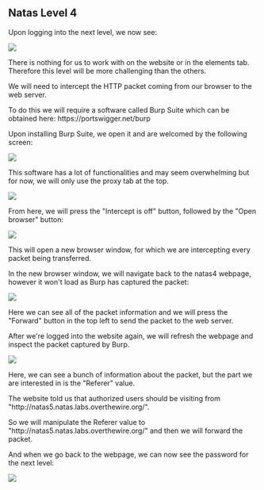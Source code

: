 <h2>Natas Level 4</h2>
<p>Upon logging into the next level, we now see:</p>
<img src="https://i.imgur.com/H8LnUui.jpg"/>
<p>There is nothing for us to work with on the website or in the elements tab. Therefore this level will be more challenging than the others.</p>
<p>We will need to intercept the HTTP packet coming from our browser to the web server.</p>
<p>To do this we will require a software called Burp Suite which can be obtained here: https://portswigger.net/burp</p>
<p>Upon installing Burp Suite, we open it and are welcomed by the following screen:</p>
<img src="https://i.imgur.com/49b8wwG.jpg"/>
<p>This software has a lot of functionalities and may seem overwhelming but for now, we will only use the proxy tab at the top.</p>
<img src="https://i.imgur.com/XbFlxrt.jpg"/>
<p>From here, we will press the "Intercept is off" button, followed by the "Open browser" button:</p>
<img src="https://i.imgur.com/h3xBzCO.jpg"/>
<p>This will open a new browser window, for which we are intercepting every packet being transferred.</p>
<p>In the new browser window, we will navigate back to the natas4 webpage, however it won't load as Burp has captured the packet:</p>
<img src="https://i.imgur.com/GrjQJ3Q.jpg"/>
<p>Here we can see all of the packet information and we will press the "Forward" button in the top left to send the packet to the web server.</p>
<p>After we're logged into the website again, we will refresh the webpage and inspect the packet captured by Burp.</p>
<img src="https://i.imgur.com/Eujd9PP.jpg"/>
<p>Here, we can see a bunch of information about the packet, but the part we are interested in is the "Referer" value.</p>
<p>The website told us that authorized users should be visiting from "http://natas5.natas.labs.overthewire.org/".</p>
<p>So we will manipulate the Referer value to "http://natas5.natas.labs.overthewire.org/" and then we will forward the packet.</p>
<p>And when we go back to the webpage, we can now see the password for the next level:</p>
<img src="https://i.imgur.com/wUvi3k5.jpg"/>
